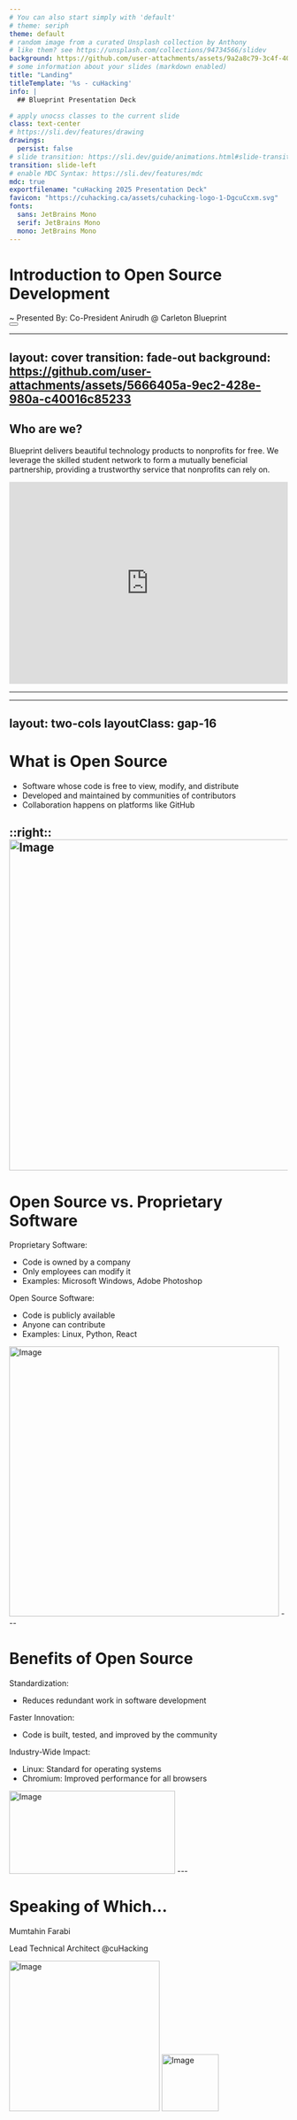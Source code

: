 ```yaml
---
# You can also start simply with 'default'
# theme: seriph
theme: default
# random image from a curated Unsplash collection by Anthony
# like them? see https://unsplash.com/collections/94734566/slidev
background: https://github.com/user-attachments/assets/9a2a8c79-3c4f-400d-8928-6f74128b66b8
# some information about your slides (markdown enabled)
title: "Landing"
titleTemplate: '%s - cuHacking'
info: |
  ## Blueprint Presentation Deck

# apply unocss classes to the current slide
class: text-center
# https://sli.dev/features/drawing
drawings:
  persist: false
# slide transition: https://sli.dev/guide/animations.html#slide-transitions
transition: slide-left
# enable MDC Syntax: https://sli.dev/features/mdc
mdc: true
exportfilename: "cuHacking 2025 Presentation Deck"
favicon: "https://cuhacking.ca/assets/cuhacking-logo-1-DgcuCcxm.svg"
fonts:
  sans: JetBrains Mono
  serif: JetBrains Mono
  mono: JetBrains Mono
---
```


<div class="">

<h1 class="font-bold"><span class="text-[#ffffff]">Introduction to Open Source Development </span> <span class="text-blue-500"></span> </h1>
~
<span class="text-blue"> Presented By:</span> <span class="text-orange">Co-President Anirudh</span> @ <span class="text-[#e91c24]">Carleton Blueprint</span> 


</div>
<div class="abs-br m-6 text-xl">
  <button @click="$slidev.nav.openInEditor" title="Open in Editor" class="slidev-icon-btn">
    <carbon:edit />
  </button>
  <a href="https://github.com/cuhacking/2025" target="_blank" class="slidev-icon-btn">
    <carbon:logo-github />
  </a>
</div>

<!--
The last comment block of each slide will be treated as slide notes. It will be visible and editable in Presenter Mode along with the slide. [Read more in the docs](https://sli.dev/guide/syntax.html#notes)
-->

---
layout: cover
transition: fade-out
background: https://github.com/user-attachments/assets/5666405a-9ec2-428e-980a-c40016c85233
---

<h2 class="text-orange-500">Who are we?</h2>


   Blueprint delivers beautiful <span class="text-yellow-500 font-bold underline">technology</span> products to nonprofits for <span class="text-red-500">free.</span> We leverage the skilled student network to form a mutually beneficial partnership, providing a trustworthy service that nonprofits can rely on.

  <iframe 
  src="https://carletonblueprint.org/" 
  width="100%" 
  height="365px" 
  style="border:none;"
  allowfullscreen>
  </iframe>

---

---
layout: two-cols
layoutClass: gap-16
---

# What is Open Source

- Software whose code is free to view, modify, and distribute
- Developed and maintained by communities of contributors
- Collaboration happens on platforms like GitHub

::right::
<img width="598" alt="Image" src="https://github.com/user-attachments/assets/4ec627c8-533c-4157-8697-9deac7f24af8" />
---

# Open Source vs. Proprietary Software

<span class="text-green-500 font-bold underline"></span>

Proprietary Software: 

- Code is owned by a company
- Only employees can modify it
- Examples: Microsoft Windows, Adobe Photoshop

Open Source Software:
- Code is publicly available
- Anyone can contribute
- Examples: Linux, Python, React

<img width="488" alt="Image" src="https://github.com/user-attachments/assets/9397780b-4abe-4fec-9021-4691e77b6924" />
---


# Benefits of Open Source

<span class="text-green-500 font-bold underline"></span>

Standardization:
- Reduces redundant work in software development


Faster Innovation:
- Code is built, tested, and improved by the community


Industry-Wide Impact:
- Linux: Standard for operating systems
- Chromium: Improved performance for all browsers

<img height = "150" width="300" alt="Image" src="https://github.com/user-attachments/assets/f399336b-6cef-4e45-b762-d3d83db49759" />
---


# Speaking of Which...

<span class="text-green-500 font-bold underline"></span>

<span class="text-green-500 font-bold underline">Mumtahin Farabi </span>

Lead Technical Architect @cuHacking

<img width="272" alt="Image" src="https://github.com/user-attachments/assets/a999951c-48c9-496b-85a3-3ad73ebe303b" />
<img width="103" alt="Image" src="https://github.com/user-attachments/assets/ac006085-b6b8-43b1-b0ef-4334c00051d3" />